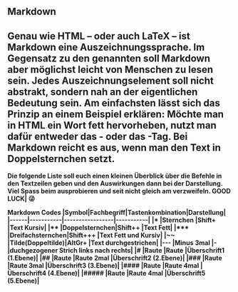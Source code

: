 **Markdown**
---
Genau wie HTML – oder auch LaTeX – ist Markdown eine Auszeichnungssprache. Im Gegensatz zu den genannten soll Markdown aber möglichst leicht von Menschen zu lesen sein. Jedes Auszeichnungselement soll nicht abstrakt, sondern nah an der eigentlichen Bedeutung sein. Am einfachsten lässt sich das Prinzip an einem Beispiel erklären: Möchte man in HTML ein Wort fett hervorheben, nutzt man dafür entweder das <b>- oder das <strong>-Tag. Bei Markdown reicht es aus, wenn man den Text in Doppelsternchen setzt.
---
Die folgende Liste soll euch einen kleinen Überblick über die Befehle in den Textzeilen geben und den Auswirkungen dann bei der Darstellung. Viel Spass beim ausprobieren und seit nicht gleich am verzweifeln.
GOOD LUCK| :stuck_out_tongue_winking_eye: 

Markdown Codes
|Symbol|Fachbegriff|Tastenkombination|Darstellung|
|------|-----------|-----------------|-----------|
|*     |Sternchen  |Shift+           |Text Kursiv|
|**    |Doppelsternchen|Shift++      |Text Fett|
|***   |Dreifachsternchen|Shift+++   |Text Fett und Kursiv|
|~~    |Tilde(Doppeltilde)|AltGr+    |Text durchgestrichen|
|---   |Minus 3mal |-                |duchgezogener Strich links nach rechts|
|#     |Raute      |Raute            |Überschrift1 (1.Ebene)|
|##    |Raute      |Raute 2mal       |Überschrift2 (2.Ebene)|
|###   |Raute      |Raute 3mal       |Überschrift3 (3.Ebene)|
|####  |Raute      |Raute 4mal       |Überschrift4 (4.Ebene)|
|##### |Raute      |Raute 4mal       |Überschrift5 (5.Ebene)|
